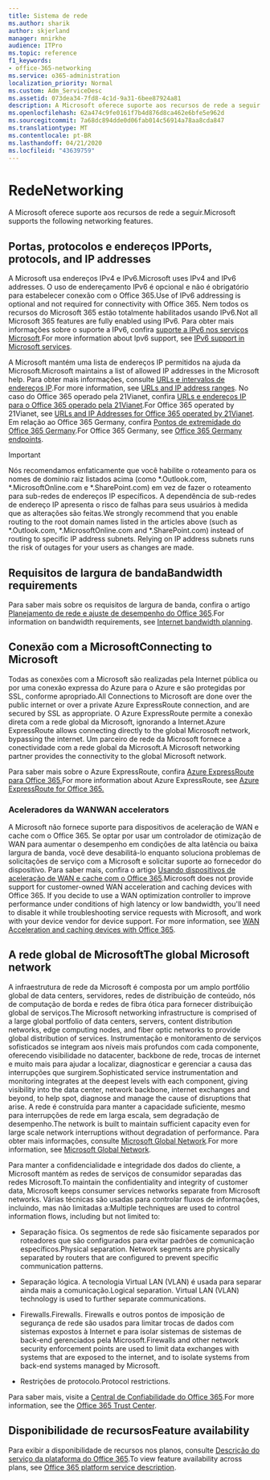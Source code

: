 ```yaml
---
title: Sistema de rede
ms.author: sharik
author: skjerland
manager: mnirkhe
audience: ITPro
ms.topic: reference
f1_keywords:
- office-365-networking
ms.service: o365-administration
localization_priority: Normal
ms.custom: Adm_ServiceDesc
ms.assetid: 073dea34-7fd8-4c1d-9a31-6bee87924a81
description: A Microsoft oferece suporte aos recursos de rede a seguir.
ms.openlocfilehash: 62a474c9fe0161f7b4d876d8ca462e6bfe5e962d
ms.sourcegitcommit: 7a68dc894dde0d06fab014c56914a78aa8cda847
ms.translationtype: MT
ms.contentlocale: pt-BR
ms.lasthandoff: 04/21/2020
ms.locfileid: "43639759"
---
```

# <a name="networking"></a><span data-ttu-id="fb8ca-103">Rede</span><span class="sxs-lookup"><span data-stu-id="fb8ca-103">Networking</span></span>

<span data-ttu-id="fb8ca-104">A Microsoft oferece suporte aos recursos de rede a seguir.</span><span class="sxs-lookup"><span data-stu-id="fb8ca-104">Microsoft supports the following networking features.</span></span>
  
## <a name="ports-protocols-and-ip-addresses"></a><span data-ttu-id="fb8ca-105">Portas, protocolos e endereços IP</span><span class="sxs-lookup"><span data-stu-id="fb8ca-105">Ports, protocols, and IP addresses</span></span>

<span data-ttu-id="fb8ca-106">A Microsoft usa endereços IPv4 e IPv6.</span><span class="sxs-lookup"><span data-stu-id="fb8ca-106">Microsoft uses IPv4 and IPv6 addresses.</span></span> <span data-ttu-id="fb8ca-107">O uso de endereçamento IPv6 é opcional e não é obrigatório para estabelecer conexão com o Office 365.</span><span class="sxs-lookup"><span data-stu-id="fb8ca-107">Use of IPv6 addressing is optional and not required for connectivity with Office 365.</span></span> <span data-ttu-id="fb8ca-108">Nem todos os recursos do Microsoft 365 estão totalmente habilitados usando IPv6.</span><span class="sxs-lookup"><span data-stu-id="fb8ca-108">Not all Microsoft 365 features are fully enabled using IPv6.</span></span> <span data-ttu-id="fb8ca-109">Para obter mais informações sobre o suporte a IPv6, confira [suporte a IPv6 nos serviços Microsoft](https://docs.microsoft.com/office365/enterprise/ipv6-support).</span><span class="sxs-lookup"><span data-stu-id="fb8ca-109">For more information about Ipv6 support, see [IPv6 support in Microsoft services](https://docs.microsoft.com/office365/enterprise/ipv6-support).</span></span>
  
<span data-ttu-id="fb8ca-110">A Microsoft mantém uma lista de endereços IP permitidos na ajuda da Microsoft.</span><span class="sxs-lookup"><span data-stu-id="fb8ca-110">Microsoft maintains a list of allowed IP addresses in the Microsoft help.</span></span> <span data-ttu-id="fb8ca-111">Para obter mais informações, consulte [URLs e intervalos de endereços IP](https://docs.microsoft.com/office365/enterprise/urls-and-ip-address-ranges).</span><span class="sxs-lookup"><span data-stu-id="fb8ca-111">For more information, see [URLs and IP address ranges](https://docs.microsoft.com/office365/enterprise/urls-and-ip-address-ranges).</span></span> <span data-ttu-id="fb8ca-112">No caso do Office 365 operado pela 21Vianet, confira [URLs e endereços IP para o Office 365 operado pela 21Vianet](https://docs.microsoft.com/office365/enterprise/managing-office-365-endpoints).</span><span class="sxs-lookup"><span data-stu-id="fb8ca-112">For Office 365 operated by 21Vianet, see [URLs and IP Addresses for Office 365 operated by 21Vianet](https://docs.microsoft.com/office365/enterprise/managing-office-365-endpoints).</span></span> <span data-ttu-id="fb8ca-113">Em relação ao Office 365 Germany, confira [Pontos de extremidade do Office 365 Germany](https://support.office.com/article/Office-365-Germany-endpoints-8a113a50-0071-4155-bb8e-eba5a8dbd4c8).</span><span class="sxs-lookup"><span data-stu-id="fb8ca-113">For Office 365 Germany, see [Office 365 Germany endpoints](https://support.office.com/article/Office-365-Germany-endpoints-8a113a50-0071-4155-bb8e-eba5a8dbd4c8).</span></span>
  
> [!IMPORTANT]
> <span data-ttu-id="fb8ca-p103">Nós recomendamos enfaticamente que você habilite o roteamento para os nomes de domínio raiz listados acima (como \*.Outlook.com, \*.MicrosoftOnline.com e \*.SharePoint.com) em vez de fazer o roteamento para sub-redes de endereços IP específicos. A dependência de sub-redes de endereço IP apresenta o risco de falhas para seus usuários à medida que as alterações são feitas.</span><span class="sxs-lookup"><span data-stu-id="fb8ca-p103">We strongly recommend that you enable routing to the root domain names listed in the articles above (such as \*.Outlook.com, \*.MicrosoftOnline.com and \*.SharePoint.com) instead of routing to specific IP address subnets. Relying on IP address subnets runs the risk of outages for your users as changes are made.</span></span> 
  
## <a name="bandwidth-requirements"></a><span data-ttu-id="fb8ca-116">Requisitos de largura de banda</span><span class="sxs-lookup"><span data-stu-id="fb8ca-116">Bandwidth requirements</span></span>

<span data-ttu-id="fb8ca-117">Para saber mais sobre os requisitos de largura de banda, confira o artigo [Planejamento de rede e ajuste de desempenho do Office 365](https://docs.microsoft.com/office365/enterprise/network-planning-and-performance).</span><span class="sxs-lookup"><span data-stu-id="fb8ca-117">For information on bandwidth requirements, see [Internet bandwidth planning](https://docs.microsoft.com/office365/enterprise/network-planning-and-performance).</span></span>
  
## <a name="connecting-to-microsoft"></a><span data-ttu-id="fb8ca-118">Conexão com a Microsoft</span><span class="sxs-lookup"><span data-stu-id="fb8ca-118">Connecting to Microsoft</span></span>

<span data-ttu-id="fb8ca-119">Todas as conexões com a Microsoft são realizadas pela Internet pública ou por uma conexão expressa do Azure para o Azure e são protegidas por SSL, conforme apropriado.</span><span class="sxs-lookup"><span data-stu-id="fb8ca-119">All Connections to Microsoft are done over the public internet or over a private Azure ExpressRoute connection, and are secured by SSL as appropriate.</span></span> <span data-ttu-id="fb8ca-120">O Azure ExpressRoute permite a conexão direta com a rede global da Microsoft, ignorando a Internet.</span><span class="sxs-lookup"><span data-stu-id="fb8ca-120">Azure ExpressRoute allows connecting directly to the global Microsoft network, bypassing the internet.</span></span> <span data-ttu-id="fb8ca-121">Um parceiro de rede da Microsoft fornece a conectividade com a rede global da Microsoft.</span><span class="sxs-lookup"><span data-stu-id="fb8ca-121">A Microsoft networking partner provides the connectivity to the global Microsoft network.</span></span>
  
<span data-ttu-id="fb8ca-122">Para saber mais sobre o Azure ExpressRoute, confira [Azure ExpressRoute para Office 365.](https://aka.ms/expressrouteoffice365)</span><span class="sxs-lookup"><span data-stu-id="fb8ca-122">For more information about Azure ExpressRoute, see [Azure ExpressRoute for Office 365.](https://aka.ms/expressrouteoffice365)</span></span>
  
### <a name="wan-accelerators"></a><span data-ttu-id="fb8ca-123">Aceleradores da WAN</span><span class="sxs-lookup"><span data-stu-id="fb8ca-123">WAN accelerators</span></span>

<span data-ttu-id="fb8ca-p105">A Microsoft não fornece suporte para dispositivos de aceleração de WAN e cache com o Office 365. Se optar por usar um controlador de otimização de WAN para aumentar o desempenho em condições de alta latência ou baixa largura de banda, você deve desabilitá-lo enquanto soluciona problemas de solicitações de serviço com a Microsoft e solicitar suporte ao fornecedor do dispositivo. Para saber mais, confira o artigo [Usando dispositivos de aceleração de WAN e cache com o Office 365](https://support.microsoft.com/help/2690045/using-third-party-network-devices-or-solutions-with-office-365).</span><span class="sxs-lookup"><span data-stu-id="fb8ca-p105">Microsoft does not provide support for customer-owned WAN acceleration and caching devices with Office 365. If you decide to use a WAN optimization controller to improve performance under conditions of high latency or low bandwidth, you'll need to disable it while troubleshooting service requests with Microsoft, and work with your device vendor for device support. For more information, see [WAN Acceleration and caching devices with Office 365](https://support.microsoft.com/help/2690045/using-third-party-network-devices-or-solutions-with-office-365).</span></span>
  
## <a name="the-global-microsoft-network"></a><span data-ttu-id="fb8ca-127">A rede global de Microsoft</span><span class="sxs-lookup"><span data-stu-id="fb8ca-127">The global Microsoft network</span></span>

<span data-ttu-id="fb8ca-128">A infraestrutura de rede da Microsoft é composta por um amplo portfólio global de data centers, servidores, redes de distribuição de conteúdo, nós de computação de borda e redes de fibra ótica para fornecer distribuição global de serviços.</span><span class="sxs-lookup"><span data-stu-id="fb8ca-128">The Microsoft networking infrastructure is comprised of a large global portfolio of data centers, servers, content distribution networks, edge computing nodes, and fiber optic networks to provide global distribution of services.</span></span> <span data-ttu-id="fb8ca-129">Instrumentação e monitoramento de serviços sofisticados se integram aos níveis mais profundos com cada componente, oferecendo visibilidade no datacenter, backbone de rede, trocas de internet e muito mais para ajudar a localizar, diagnosticar e gerenciar a causa das interrupções que surgirem.</span><span class="sxs-lookup"><span data-stu-id="fb8ca-129">Sophisticated service instrumentation and monitoring integrates at the deepest levels with each component, giving visibility into the data center, network backbone, internet exchanges and beyond, to help spot, diagnose and manage the cause of disruptions that arise.</span></span> <span data-ttu-id="fb8ca-130">A rede é construída para manter a capacidade suficiente, mesmo para interrupções de rede em larga escala, sem degradação de desempenho.</span><span class="sxs-lookup"><span data-stu-id="fb8ca-130">The network is built to maintain sufficient capacity even for large scale network interruptions without degradation of performance.</span></span> <span data-ttu-id="fb8ca-131">Para obter mais informações, consulte [Microsoft Global Network](https://docs.microsoft.com/azure/networking/microsoft-global-network).</span><span class="sxs-lookup"><span data-stu-id="fb8ca-131">For more information, see [Microsoft Global Network](https://docs.microsoft.com/azure/networking/microsoft-global-network).</span></span> 
  
<span data-ttu-id="fb8ca-132">Para manter a confidencialidade e integridade dos dados do cliente, a Microsoft mantém as redes de serviços de consumidor separadas das redes Microsoft.</span><span class="sxs-lookup"><span data-stu-id="fb8ca-132">To maintain the confidentiality and integrity of customer data, Microsoft keeps consumer services networks separate from Microsoft networks.</span></span> <span data-ttu-id="fb8ca-133">Várias técnicas são usadas para controlar fluxos de informações, incluindo, mas não limitadas a:</span><span class="sxs-lookup"><span data-stu-id="fb8ca-133">Multiple techniques are used to control information flows, including but not limited to:</span></span>
  
- <span data-ttu-id="fb8ca-p108">Separação física. Os segmentos de rede são fisicamente separados por roteadores que são configurados para evitar padrões de comunicação específicos.</span><span class="sxs-lookup"><span data-stu-id="fb8ca-p108">Physical separation. Network segments are physically separated by routers that are configured to prevent specific communication patterns.</span></span>
    
- <span data-ttu-id="fb8ca-p109">Separação lógica. A tecnologia Virtual LAN (VLAN) é usada para separar ainda mais a comunicação.</span><span class="sxs-lookup"><span data-stu-id="fb8ca-p109">Logical separation. Virtual LAN (VLAN) technology is used to further separate communications.</span></span>
    
- <span data-ttu-id="fb8ca-138">Firewalls.</span><span class="sxs-lookup"><span data-stu-id="fb8ca-138">Firewalls.</span></span> <span data-ttu-id="fb8ca-139">Firewalls e outros pontos de imposição de segurança de rede são usados para limitar trocas de dados com sistemas expostos à Internet e para isolar sistemas de sistemas de back-end gerenciados pela Microsoft.</span><span class="sxs-lookup"><span data-stu-id="fb8ca-139">Firewalls and other network security enforcement points are used to limit data exchanges with systems that are exposed to the internet, and to isolate systems from back-end systems managed by Microsoft.</span></span> 
    
- <span data-ttu-id="fb8ca-140">Restrições de protocolo.</span><span class="sxs-lookup"><span data-stu-id="fb8ca-140">Protocol restrictions.</span></span>
    
<span data-ttu-id="fb8ca-141">Para saber mais, visite a [Central de Confiabilidade do Office 365](https://www.microsoft.com/trust-center).</span><span class="sxs-lookup"><span data-stu-id="fb8ca-141">For more information, see the [Office 365 Trust Center](https://www.microsoft.com/trust-center).</span></span> 
  
## <a name="feature-availability"></a><span data-ttu-id="fb8ca-142">Disponibilidade de recursos</span><span class="sxs-lookup"><span data-stu-id="fb8ca-142">Feature availability</span></span>

<span data-ttu-id="fb8ca-143">Para exibir a disponibilidade de recursos nos planos, consulte [Descrição do serviço da plataforma do Office 365](office-365-platform-service-description.md).</span><span class="sxs-lookup"><span data-stu-id="fb8ca-143">To view feature availability across plans, see [Office 365 platform service description](office-365-platform-service-description.md).</span></span>
  

